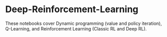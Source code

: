 # Deep-Reinforcement-Learning
These notebooks cover Dynamic programming (value and policy iteration), Q-Learning, and Reinforcement Learning (Classic RL and Deep RL).
